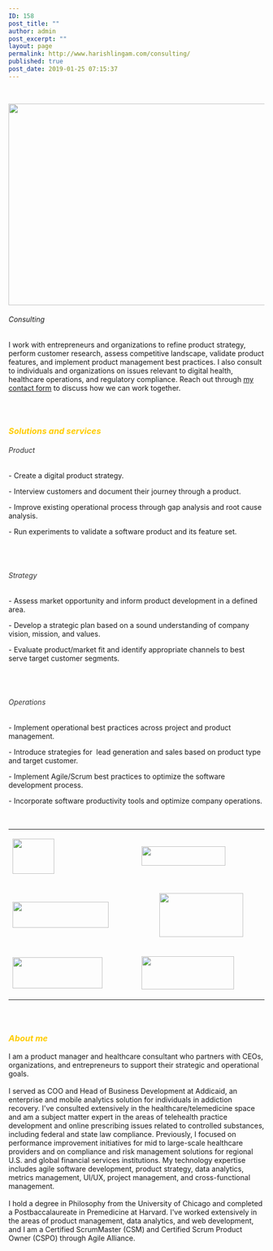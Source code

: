 ```yaml
---
ID: 158
post_title: ""
author: admin
post_excerpt: ""
layout: page
permalink: http://www.harishlingam.com/consulting/
published: true
post_date: 2019-01-25 07:15:37
---
```

<!-- wp:fl-builder/layout -->
<p>&nbsp;</p>
<p><a href="http://www.harishlingam.com/wp-content/uploads/2019/01/consulting-2204253_1920.png"><img class="wp-image-697 alignnone" src="http://www.harishlingam.com/wp-content/uploads/2019/01/consulting-2204253_1920-300x200.png" alt="" width="595" height="396" /></a></p>
<h6>Consulting</h6>
<p>I work with entrepreneurs and organizations to refine product strategy, perform customer research, assess competitive landscape, validate product features, and implement product management best practices. I also consult to individuals and organizations on issues relevant to digital health, healthcare operations, and regulatory compliance. Reach out through <a href="http://www.harishlingam.com/contact-me/">my contact form</a> to discuss how we can work together.</p>
<h3> </h3>
<h3 style="text-align: left;"><em><span style="color: #ffcc00;">Solutions and services</span></em></h3>
<h6 style="text-align: left;"><span style="color: #333333;">Product</span></h6>
<p>- Create a digital product strategy.</p>
<p>- Interview customers and document their journey through a product.</p>
<p>- Improve existing operational process through gap analysis and root cause analysis.</p>
<p>- Run experiments to validate a software product and its feature set.</p>
<h6> </h6>
<h6 style="text-align: left;"><span style="color: #333333;">Strategy</span></h6>
<p>- Assess market opportunity and inform product development in a defined area.</p>
<p>- Develop a strategic plan based on a sound understanding of company vision, mission, and values.</p>
<p>- Evaluate product/market fit and identify appropriate channels to best serve target customer segments.</p>
<h6> </h6>
<h6 style="text-align: left;"><span style="color: #333333;">Operations</span></h6>
<p>- Implement operational best practices across project and product management.</p>
<p>- Introduce strategies for  lead generation and sales based on product type and target customer.</p>
<p>- Implement Agile/Scrum best practices to optimize the software development process.</p>
<p>- Incorporate software productivity tools and optimize company operations.</p>
<p>&nbsp;</p>
<table>
<tbody>
<tr>
<td width="312">
<p><a href="http://www.harishlingam.com/wp-content/uploads/2020/01/ata_grayed.jpg"><img class=" wp-image-825 aligncenter" src="http://www.harishlingam.com/wp-content/uploads/2020/01/ata_grayed.jpg" alt="" width="82" height="69" /></a></p>
</td>
<td width="312"><a href="http://www.harishlingam.com/wp-content/uploads/2020/01/navigant_grayed.jpg"><img class=" wp-image-827 aligncenter" src="http://www.harishlingam.com/wp-content/uploads/2020/01/navigant_grayed-300x69.jpg" alt="" width="165" height="38" /></a></td>
</tr>
<tr>
<td width="312"><a href="http://www.harishlingam.com/wp-content/uploads/2020/01/harvard_grayed.jpg"><img class="wp-image-826 aligncenter" src="http://www.harishlingam.com/wp-content/uploads/2020/01/harvard_grayed-300x81.jpg" alt="" width="189" height="51" /></a></td>
<td width="312">
<p style="text-align: center;"><a href="http://www.harishlingam.com/wp-content/uploads/2020/01/promontoryfinancialgroup_grayed.jpg"><img class="wp-image-828 aligncenter" src="http://www.harishlingam.com/wp-content/uploads/2020/01/promontoryfinancialgroup_grayed-300x156.jpg" alt="" width="165" height="86" /></a></p>
</td>
</tr>
<tr>
<td width="312">
<p style="text-align: left;"><a href="http://www.harishlingam.com/wp-content/uploads/2020/01/addicaid_grayed.jpg"><img class=" wp-image-831 aligncenter" src="http://www.harishlingam.com/wp-content/uploads/2020/01/addicaid_grayed-300x103.jpg" alt="" width="177" height="61" /></a></p>
</td>
<td width="312">
<p><a href="http://www.harishlingam.com/wp-content/uploads/2020/01/uchicagomedicine_grayed.jpg"><img class="wp-image-829 aligncenter" src="http://www.harishlingam.com/wp-content/uploads/2020/01/uchicagomedicine_grayed-300x107.jpg" alt="" width="182" height="65" /></a></p>
</td>
</tr>
</tbody>
</table>
<h3> </h3>
<h3><em><span style="color: #ffcc00;">About me</span></em></h3>
<div>I am a product manager and healthcare consultant who partners with CEOs, organizations, and entrepreneurs to support their strategic and operational goals.</div>
<div> </div>
<div>I served as COO and Head of Business Development at Addicaid, an enterprise and mobile analytics solution for individuals in addiction recovery. I've consulted extensively in the healthcare/telemedicine space and am a subject matter expert in the areas of telehealth practice development and online prescribing issues related to controlled substances, including federal and state law compliance. Previously, I focused on performance improvement initiatives for mid to large-scale healthcare providers and on compliance and risk management solutions for regional U.S. and global financial services institutions. My technology expertise includes agile software development, product strategy, data analytics, metrics management, UI/UX, project management, and cross-functional management.</div>
<div> </div>
<div>I hold a degree in Philosophy from the University of Chicago and completed a Postbaccalaureate in Premedicine at Harvard. I've worked extensively in the areas of product management, data analytics, and web development, and I am a Certified ScrumMaster (CSM) and Certified Scrum Product Owner (CSPO) through Agile Alliance.</div>
<!-- /wp:fl-builder/layout -->